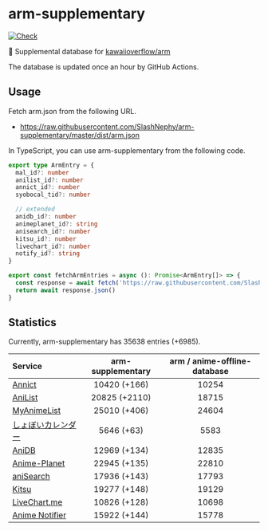 # arm-supplementary

[![Check](https://github.com/SlashNephy/arm-supplementary/actions/workflows/check-node.yml/badge.svg)](https://github.com/SlashNephy/arm-supplementary/actions/workflows/check-node.yml)

💊 Supplemental database for [kawaiioverflow/arm](https://github.com/kawaiioverflow/arm)

The database is updated once an hour by GitHub Actions.

## Usage

Fetch arm.json from the following URL.

- https://raw.githubusercontent.com/SlashNephy/arm-supplementary/master/dist/arm.json

In TypeScript, you can use arm-supplementary from the following code.

```TypeScript
export type ArmEntry = {
  mal_id?: number
  anilist_id?: number
  annict_id?: number
  syobocal_tid?: number

  // extended
  anidb_id?: number
  animeplanet_id?: string
  anisearch_id?: number
  kitsu_id?: number
  livechart_id?: number
  notify_id?: string
}

export const fetchArmEntries = async (): Promise<ArmEntry[]> => {
  const response = await fetch('https://raw.githubusercontent.com/SlashNephy/arm-supplementary/master/dist/arm.json')
  return await response.json()
}
```

## Statistics

Currently, arm-supplementary has 35638 entries (+6985).

| Service                                     | arm-supplementary | arm / anime-offline-database |
| :------------------------------------------ | :---------------: | :--------------------------: |
| [Annict](https://annict.com)                |   10420 (+166)    |            10254             |
| [AniList](https://anilist.co)               |   20825 (+2110)   |            18715             |
| [MyAnimeList](https://myanimelist.net)      |   25010 (+406)    |            24604             |
| [しょぼいカレンダー](https://cal.syoboi.jp) |    5646 (+63)     |             5583             |
| [AniDB](https://anidb.net)                  |   12969 (+134)    |            12835             |
| [Anime-Planet](https://anime-planet.com)    |   22945 (+135)    |            22810             |
| [aniSearch](https://anisearch.com)          |   17936 (+143)    |            17793             |
| [Kitsu](https://kitsu.io)                   |   19277 (+148)    |            19129             |
| [LiveChart.me](https://livechart.me)        |   10826 (+128)    |            10698             |
| [Anime Notifier](https://notify.moe)        |   15922 (+144)    |            15778             |
